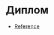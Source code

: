 # Диплом

- [Reference](https://github.com/vitejs/vite-plugin-react/blob/main/packages/plugin-react/README.md)

